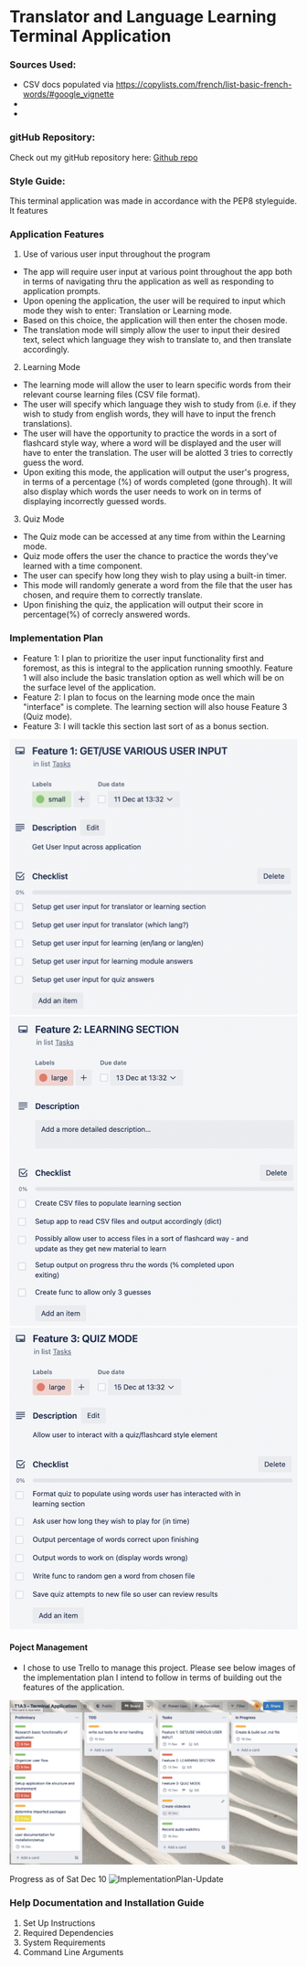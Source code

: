 # Translator and Language Learning Terminal Application

### Sources Used:
- CSV docs populated via https://copylists.com/french/list-basic-french-words/#google_vignette
- 
- 

### gitHub Repository:
Check out my gitHub repository here: [Github repo](https://github.com/sarahhlandis/Terminal_Application)

### Style Guide:
This terminal application was made in accordance with the PEP8 styleguide.
It features 

### Application Features
1. Use of various user input throughout the program
- The app will require user input at various point throughout the app both in terms of navigating thru the application as well as responding to application prompts. 
- Upon opening the application, the user will be required to input which mode they wish to enter: Translation or Learning mode.
- Based on this choice, the application will then enter the chosen mode.
- The translation mode will simply allow the user to input their desired text, select which language they wish to translate to, and then translate accordingly.

2. Learning Mode
- The learning mode will allow the user to learn specific words from their relevant course learning files (CSV file format).
- The user will specify which language they wish to study from (i.e. if they wish to study from english words, they will have to input the french translations).
- The user will have the opportunity to practice the words in a sort of flashcard style way, where a word will be displayed and the user will have to enter the translation. The user will be alotted 3 tries to correctly guess the word.
- Upon exiting this mode, the application will output the user's progress, in terms of a percentage (%) of words completed (gone through). It will also display which words the user needs to work on in terms of displaying incorrectly guessed words.

3. Quiz Mode
- The Quiz mode can be accessed at any time from within the Learning mode.
- Quiz mode offers the user the chance to practice the words they've learned with a time component.
- The user can specify how long they wish to play using a built-in timer.
- This mode will randomly generate a word from the file that the user has chosen, and require them to correctly translate.
- Upon finishing the quiz, the application will output their score in percentage(%) of correcly answered words.


### Implementation Plan
- Feature 1: I plan to prioritize the user input functionality first and foremost, as this is integral to the application running smoothly. Feature 1 will also include the basic translation option as well which will be on the surface level of the application.
- Feature 2: I plan to focus on the learning mode once the main "interface" is complete. The learning section will also house Feature 3 (Quiz mode).
- Feature 3: I will tackle this section last sort of as a bonus section. 


![Feature1](./docs/f1.png)
![Feature2](./docs/f2.png)
![Feature3](./docs/f3.png)

#### Poject Management
- I chose to use Trello to manage this project. Please see below images of the implementation plan I intend to follow in terms of building out the features of the application.

![ImplementationPlan](./docs/implementation_plan.png)

Progress as of Sat Dec 10
    ![ImplementationPlan-Update](./docs/implementation_update1.png.png)


### Help Documentation and Installation Guide
1. Set Up Instructions
2. Required Dependencies
3. System Requirements
4. Command Line Arguments



